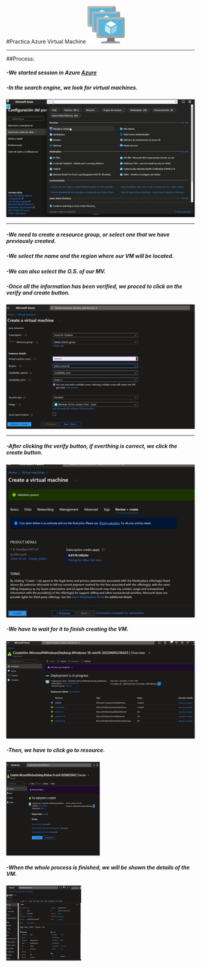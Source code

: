 #Practica Azure Virtual Machine
![Virtual Machine](img/vm.png)

----------------------------------------------------------------
##Process:
##### -We started session in Azure [Azure](https://www.portal.azure.com)
##### -In the search engine, we look for virtual machines.
![buscador](img/vm.jpg)

----------------------------------------------------------------
##### -We need to create a resource group, or select one that we have previously created.
##### -We select the name and the region where our VM will be located.
##### -We can also select the O.S. of our MV.
##### -Once all the information has been verified, we proced to click on the verify and create button.
![VM2](img/vm1.png)

---------------
##### -After clicking the verify button, if everthing is correct, we click the create button.
![VM3](img/vm2.jpg)

##### -We have to wait for it to finish creating the VM.
![VM4](img/vm3.jpg)
##### -Then, we have to click go to resource.
![VM5](img/vm4.jpg)
##### -When the whole process is finished, we will be shown the details of the VM.
![VM6](img/vm5.jpg) 